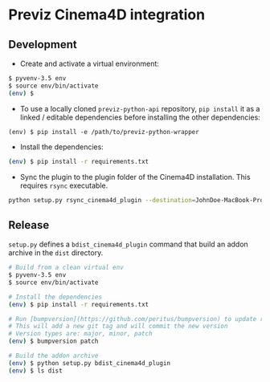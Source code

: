 Previz Cinema4D integration
===========================


Development
-----------

* Create and activate a virtual environment:
``` sh
$ pyvenv-3.5 env
$ source env/bin/activate
(env) $
```
* To use a locally cloned `previz-python-api` repository, `pip install` it as a linked / editable dependencies before installing the other dependencies:
```
(env) $ pip install -e /path/to/previz-python-wrapper
```
* Install the dependencies:
``` sh
(env) $ pip install -r requirements.txt
```
* Sync the plugin to the plugin folder of the Cinema4D installation. This requires `rsync` executable.
``` sh
python setup.py rsync_cinema4d_plugin --destination=JohnDoe-MacBook-Pro.local:/Users/john/Library/Preferences/MAXON/CINEMA4D/plugins
```


Release
-------

`setup.py` defines a `bdist_cinema4d_plugin` command that build an addon archive in the `dist` directory.

```sh
# Build from a clean virtual env
$ pyvenv-3.5 env
$ source env/bin/activate

# Install the dependencies
(env) $ pip install -r requirements.txt

# Run [bumpversion](https://github.com/peritus/bumpversion) to update release version
# This will add a new git tag and will commit the new version
# Version types are: major, minor, patch
(env) $ bumpversion patch

# Build the addon archive
(env) $ python setup.py bdist_cinema4d_plugin
(env) $ ls dist
